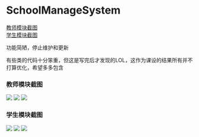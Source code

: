 # SchoolManageSystem
<a href="#teacher">教师模块截图</a><br>
<a href="#student">学生模块截图</a>

<p>功能简陋，停止维护和更新</p>
<p>有些类的代码十分笨重，但这是写完后才发现的LOL，这作为课设的结果所有并不打算优化，希望多多包含</p>
<h3 id="teacher">教师模块截图</h3>
<img src="https://img-blog.csdnimg.cn/20190616112426437.png?x-oss-process=image/watermark,type_ZmFuZ3poZW5naGVpdGk,shadow_10,text_aHR0cHM6Ly9ibG9nLmNzZG4ubmV0L09vb29wc18=,size_16,color_FFFFFF,t_70"/>
<img src="https://img-blog.csdnimg.cn/20190616112433548.png?x-oss-process=image/watermark,type_ZmFuZ3poZW5naGVpdGk,shadow_10,text_aHR0cHM6Ly9ibG9nLmNzZG4ubmV0L09vb29wc18=,size_16,color_FFFFFF,t_70"/>
<img src="https://img-blog.csdnimg.cn/20190616112447735.png?x-oss-process=image/watermark,type_ZmFuZ3poZW5naGVpdGk,shadow_10,text_aHR0cHM6Ly9ibG9nLmNzZG4ubmV0L09vb29wc18=,size_16,color_FFFFFF,t_70"/>
<h3 id="student">学生模块截图</h3>
<img src="https://img-blog.csdnimg.cn/20190616112455639.png?x-oss-process=image/watermark,type_ZmFuZ3poZW5naGVpdGk,shadow_10,text_aHR0cHM6Ly9ibG9nLmNzZG4ubmV0L09vb29wc18=,size_16,color_FFFFFF,t_70"/>
<img src="https://img-blog.csdnimg.cn/2019061611250668.png?x-oss-process=image/watermark,type_ZmFuZ3poZW5naGVpdGk,shadow_10,text_aHR0cHM6Ly9ibG9nLmNzZG4ubmV0L09vb29wc18=,size_16,color_FFFFFF,t_70"/>
<img src="https://img-blog.csdnimg.cn/20190616112513237.png?x-oss-process=image/watermark,type_ZmFuZ3poZW5naGVpdGk,shadow_10,text_aHR0cHM6Ly9ibG9nLmNzZG4ubmV0L09vb29wc18=,size_16,color_FFFFFF,t_70"/>
